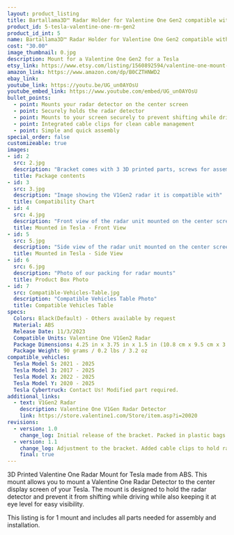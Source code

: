 ```yaml
---
layout: product_listing
title: Bartallama3D™ Radar Holder for Valentine One Gen2 compatible with Tesla Vehicles
product_id: 5-tesla-valentine-one-rm-gen2
product_id_int: 5
name: Bartallama3D™ Radar Holder for Valentine One Gen2 compatible with Tesla Vehicles
cost: "30.00"
image_thumbnail: 0.jpg
description: Mount for a Valentine One Gen2 for a Tesla
etsy_link: https://www.etsy.com/listing/1560892594/valentine-one-mount-for-tesla-3d-printed
amazon_link: https://www.amazon.com/dp/B0CZTHNWD2
ebay_link: 
youtube_link: https://youtu.be/UG_un0AYOsU
youtube_embed_link: https://www.youtube.com/embed/UG_un0AYOsU
bullet_points:
  - point: Mounts your radar detector on the center screen
  - point: Securely holds the radar detector
  - point: Mounts to your screen securely to prevent shifting while driving
  - point: Integrated cable clips for clean cable management
  - point: Simple and quick assembly
special_order: false
customizeable: true
images:
- id: 2
  src: 2.jpg
  description: "Bracket comes with 3 3D printed parts, screws for assembly, a hex wrench and a alcohol cleaning pad"
  title: Package contents
- id: 3
  src: 3.jpg
  description: "Image showing the V1Gen2 radar it is compatible with"
  title: Compatibility Chart
- id: 4
  src: 4.jpg
  description: "Front view of the radar unit mounted on the center screen of a Tesla"
  title: Mounted in Tesla - Front View
- id: 5
  src: 5.jpg
  description: "Side view of the radar unit mounted on the center screen of a Tesla"
  title: Mounted in Tesla - Side View
- id: 6
  src: 6.jpg
  description: "Photo of our packing for radar mounts"
  title: Product Box Photo
- id: 7
  src: Compatible-Vehicles-Table.jpg
  description: "Compatible Vehicles Table Photo"
  title: Compatible Vehicles Table
specs:
  Colors: Black(Default) - Others available by request 
  Material: ABS
  Release Date: 11/3/2023
  Compatible Units: Valentine One V1Gen2 Radar
  Package Dimensions: 4.25 in x 3.75 in x 1.5 in (10.8 cm x 9.5 cm x 3.8cm) [HxWxD]
  Package Weight: 90 grams / 0.2 lbs / 3.2 oz
compatible_vehicles:
  Tesla Model S: 2021 - 2025
  Tesla Model 3: 2017 - 2025
  Tesla Model X: 2022 - 2025
  Tesla Model Y: 2020 - 2025
  Tesla Cybertruck: Contact Us! Modified part required.
additional_links:
  - text: V1Gen2 Radar
    description: Valentine One V1Gen Radar Detector
    link: https://store.valentine1.com/Store/item.asp?i=20020
revisions:
  - version: 1.0
    change_log: Initial release of the bracket. Packed in plastic bags. 
  - version: 1.1
    change_log: Adjustment to the bracket. Added cable clips to hold radar power cables down the back of the screen. Packaged in cardboard boxes with all required parts.
    final: true
---
```


3D Printed Valentine One Radar Mount for Tesla made from ABS. This mount allows you to mount a Valentine One Radar Detector to the center display screen of your Tesla. The mount is designed to hold the radar detector and prevent it from shifting while driving while also keeping it at eye level for easy visibility.

This listing is for 1 mount and includes all parts needed for assembly and installation.